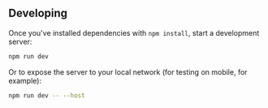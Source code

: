 ## Developing

Once you've installed dependencies with `npm install`, start a development server:

```bash
npm run dev
```

Or to expose the server to your local network (for testing on mobile, for example):

```bash
npm run dev -- --host
```
